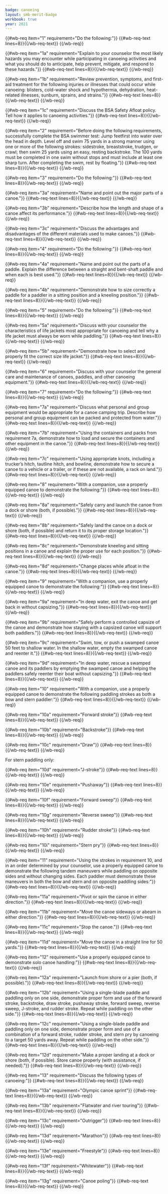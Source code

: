 ```yaml
---
badge: canoeing
layout: smb-merit-badge
workbook: true
year: 2021
---
```



{{#wb-req item="1" requirement="Do the following:"}}
{{#wb-req-text lines=8}}{{/wb-req-text}}
{{/wb-req}}

{{#wb-req item="1a" requirement="Explain to your counselor the most likely hazards you may encounter while participating in canoeing activities and what you should do to anticipate, help prevent, mitigate, and respond to these hazards."}}
{{#wb-req-text lines=8}}{{/wb-req-text}}
{{/wb-req}}

{{#wb-req item="1b" requirement="Review prevention, symptoms, and first-aid treatment for the following injuries or illnesses that could occur while canoeing: blisters, cold-water shock and hypothermia, dehydration, heat-related illnesses, sunburn, sprains, and strains."}}
{{#wb-req-text lines=8}}{{/wb-req-text}}
{{/wb-req}}

{{#wb-req item="1c" requirement="Discuss the BSA Safety Afloat policy. Tell how it applies to canoeing activities."}}
{{#wb-req-text lines=8}}{{/wb-req-text}}
{{/wb-req}}

{{#wb-req item="2" requirement="Before doing the following requirements, successfully complete the BSA swimmer test: Jump feetfirst into water over the head in depth. Level off and swim 75 yards in a strong manner using one or more of the following strokes: sidestroke, breaststroke, trudgen, or crawl; then swim 25 yards using an easy, resting backstroke. The 100 yards must be completed in one swim without stops and must include at least one sharp turn. After completing the swim, rest by floating."}}
{{#wb-req-text lines=8}}{{/wb-req-text}}
{{/wb-req}}

{{#wb-req item="3" requirement="Do the following:"}}
{{#wb-req-text lines=8}}{{/wb-req-text}}
{{/wb-req}}

{{#wb-req item="3a" requirement="Name and point out the major parts of a canoe."}}
{{#wb-req-text lines=8}}{{/wb-req-text}}
{{/wb-req}}

{{#wb-req item="3b" requirement="Describe how the length and shape of a canoe affect its performance."}}
{{#wb-req-text lines=8}}{{/wb-req-text}}
{{/wb-req}}

{{#wb-req item="3c" requirement="Discuss the advantages and disadvantages of the different materials used to make canoes."}}
{{#wb-req-text lines=8}}{{/wb-req-text}}
{{/wb-req}}

{{#wb-req item="4" requirement="Do the following:"}}
{{#wb-req-text lines=8}}{{/wb-req-text}}
{{/wb-req}}

{{#wb-req item="4a" requirement="Name and point out the parts of a paddle. Explain the difference between a straight and bent-shaft paddle and when each is best used."}}
{{#wb-req-text lines=8}}{{/wb-req-text}}
{{/wb-req}}

{{#wb-req item="4b" requirement="Demonstrate how to size correctly a paddle for a paddler in a sitting position and a kneeling position."}}
{{#wb-req-text lines=8}}{{/wb-req-text}}
{{/wb-req}}

{{#wb-req item="5" requirement="Do the following:"}}
{{#wb-req-text lines=8}}{{/wb-req-text}}
{{/wb-req}}

{{#wb-req item="5a" requirement="Discuss with your counselor the characteristics of life jackets most appropriate for canoeing and tell why a life jacket must always be worn while paddling."}}
{{#wb-req-text lines=8}}{{/wb-req-text}}
{{/wb-req}}

{{#wb-req item="5b" requirement="Demonstrate how to select and properly fit the correct size life jacket."}}
{{#wb-req-text lines=8}}{{/wb-req-text}}
{{/wb-req}}

{{#wb-req item="6" requirement="Discuss with your counselor the general care and maintenance of canoes, paddles, and other canoeing equipment."}}
{{#wb-req-text lines=8}}{{/wb-req-text}}
{{/wb-req}}

{{#wb-req item="7" requirement="Do the following:"}}
{{#wb-req-text lines=8}}{{/wb-req-text}}
{{/wb-req}}

{{#wb-req item="7a" requirement="Discuss what personal and group equipment would be appropriate for a canoe camping trip. Describe how personal and group equipment can be packed and protected from water."}}
{{#wb-req-text lines=8}}{{/wb-req-text}}
{{/wb-req}}

{{#wb-req item="7b" requirement="Using the containers and packs from requirement 7a, demonstrate how to load and secure the containers and other equipment in the canoe."}}
{{#wb-req-text lines=8}}{{/wb-req-text}}
{{/wb-req}}

{{#wb-req item="7c" requirement="Using appropriate knots, including a trucker’s hitch, tautline hitch, and bowline, demonstrate how to secure a canoe to a vehicle or a trailer, or if these are not available, a rack on land."}}
{{#wb-req-text lines=8}}{{/wb-req-text}}
{{/wb-req}}

{{#wb-req item="8" requirement="With a companion, use a properly equipped canoe to demonstrate the following:"}}
{{#wb-req-text lines=8}}{{/wb-req-text}}
{{/wb-req}}

{{#wb-req item="8a" requirement="Safely carry and launch the canoe from a dock or shore (both, if possible)."}}
{{#wb-req-text lines=8}}{{/wb-req-text}}
{{/wb-req}}

{{#wb-req item="8b" requirement="Safely land the canoe on a dock or shore (both, if possible) and return it to its proper storage location."}}
{{#wb-req-text lines=8}}{{/wb-req-text}}
{{/wb-req}}

{{#wb-req item="8c" requirement="Demonstrate kneeling and sitting positions in a canoe and explain the proper use for each position."}}
{{#wb-req-text lines=8}}{{/wb-req-text}}
{{/wb-req}}

{{#wb-req item="8d" requirement="Change places while afloat in the canoe."}}
{{#wb-req-text lines=8}}{{/wb-req-text}}
{{/wb-req}}

{{#wb-req item="9" requirement="With a companion, use a properly equipped canoe to demonstrate the following:"}}
{{#wb-req-text lines=8}}{{/wb-req-text}}
{{/wb-req}}

{{#wb-req item="9a" requirement="In deep water, exit the canoe and get back in without capsizing."}}
{{#wb-req-text lines=8}}{{/wb-req-text}}
{{/wb-req}}

{{#wb-req item="9b" requirement="Safely perform a controlled capsize of the canoe and demonstrate how staying with a capsized canoe will support both paddlers."}}
{{#wb-req-text lines=8}}{{/wb-req-text}}
{{/wb-req}}

{{#wb-req item="9c" requirement="Swim, tow, or push a swamped canoe 50 feet to shallow water. In the shallow water, empty the swamped canoe and reenter it."}}
{{#wb-req-text lines=8}}{{/wb-req-text}}
{{/wb-req}}

{{#wb-req item="9d" requirement="In deep water, rescue a swamped canoe and its paddlers by emptying the swamped canoe and helping the paddlers safely reenter their boat without capsizing."}}
{{#wb-req-text lines=8}}{{/wb-req-text}}
{{/wb-req}}

{{#wb-req item="10" requirement="With a companion, use a properly equipped canoe to demonstrate the following paddling strokes as both a bow and stern paddler:"}}
{{#wb-req-text lines=8}}{{/wb-req-text}}
{{/wb-req}}

{{#wb-req item="10a" requirement="Forward stroke"}}
{{#wb-req-text lines=8}}{{/wb-req-text}}
{{/wb-req}}

{{#wb-req item="10b" requirement="Backstroke"}}
{{#wb-req-text lines=8}}{{/wb-req-text}}
{{/wb-req}}

{{#wb-req item="10c" requirement="Draw"}}
{{#wb-req-text lines=8}}{{/wb-req-text}}
{{/wb-req}}

For stern paddling only:

{{#wb-req item="10d" requirement="J-stroke"}}
{{#wb-req-text lines=8}}{{/wb-req-text}}
{{/wb-req}}

{{#wb-req item="10e" requirement="Pushaway"}}
{{#wb-req-text lines=8}}{{/wb-req-text}}
{{/wb-req}}

{{#wb-req item="10f" requirement="Forward sweep"}}
{{#wb-req-text lines=8}}{{/wb-req-text}}
{{/wb-req}}

{{#wb-req item="10g" requirement="Reverse sweep"}}
{{#wb-req-text lines=8}}{{/wb-req-text}}
{{/wb-req}}

{{#wb-req item="10h" requirement="Rudder stroke"}}
{{#wb-req-text lines=8}}{{/wb-req-text}}
{{/wb-req}}

{{#wb-req item="10i" requirement="Stern pry"}}
{{#wb-req-text lines=8}}{{/wb-req-text}}
{{/wb-req}}

{{#wb-req item="11" requirement="Using the strokes in requirement 10, and in an order determined by your counselor, use a properly equipped canoe to demonstrate the following tandem maneuvers while paddling on opposite sides and without changing sides. Each paddler must demonstrate these maneuvers in both the bow and stern and on opposite paddling sides:"}}
{{#wb-req-text lines=8}}{{/wb-req-text}}
{{/wb-req}}

{{#wb-req item="11a" requirement="Pivot or spin the canoe in either direction."}}
{{#wb-req-text lines=8}}{{/wb-req-text}}
{{/wb-req}}

{{#wb-req item="11b" requirement="Move the canoe sideways or abeam in either direction."}}
{{#wb-req-text lines=8}}{{/wb-req-text}}
{{/wb-req}}

{{#wb-req item="11c" requirement="Stop the canoe."}}
{{#wb-req-text lines=8}}{{/wb-req-text}}
{{/wb-req}}

{{#wb-req item="11d" requirement="Move the canoe in a straight line for 50 yards."}}
{{#wb-req-text lines=8}}{{/wb-req-text}}
{{/wb-req}}

{{#wb-req item="12" requirement="Use a properly equipped canoe to demonstrate solo canoe handling:"}}
{{#wb-req-text lines=8}}{{/wb-req-text}}
{{/wb-req}}

{{#wb-req item="12a" requirement="Launch from shore or a pier (both, if possible)."}}
{{#wb-req-text lines=8}}{{/wb-req-text}}
{{/wb-req}}

{{#wb-req item="12b" requirement="Using a single-blade paddle and paddling only on one side, demonstrate proper form and use of the forward stroke, backstroke, draw stroke, pushaway stroke, forward sweep, reverse sweep, J-stroke, and rudder stroke. Repeat while paddling on the other side."}}
{{#wb-req-text lines=8}}{{/wb-req-text}}
{{/wb-req}}

{{#wb-req item="12c" requirement="Using a single-blade paddle and paddling only on one side, demonstrate proper form and use of a combination of a forward stroke, rudder stroke, and stern pry by canoeing to a target 50 yards away. Repeat while paddling on the other side."}}
{{#wb-req-text lines=8}}{{/wb-req-text}}
{{/wb-req}}

{{#wb-req item="12d" requirement="Make a proper landing at a dock or shore (both, if possible). Store canoe properly (with assistance, if needed)."}}
{{#wb-req-text lines=8}}{{/wb-req-text}}
{{/wb-req}}

{{#wb-req item="13" requirement="Discuss the following types of canoeing:"}}
{{#wb-req-text lines=8}}{{/wb-req-text}}
{{/wb-req}}

{{#wb-req item="13a" requirement="Olympic canoe sprint"}}
{{#wb-req-text lines=8}}{{/wb-req-text}}
{{/wb-req}}

{{#wb-req item="13b" requirement="Flatwater and river touring"}}
{{#wb-req-text lines=8}}{{/wb-req-text}}
{{/wb-req}}

{{#wb-req item="13c" requirement="Outrigger"}}
{{#wb-req-text lines=8}}{{/wb-req-text}}
{{/wb-req}}

{{#wb-req item="13d" requirement="Marathon"}}
{{#wb-req-text lines=8}}{{/wb-req-text}}
{{/wb-req}}

{{#wb-req item="13e" requirement="Freestyle"}}
{{#wb-req-text lines=8}}{{/wb-req-text}}
{{/wb-req}}

{{#wb-req item="13f" requirement="Whitewater"}}
{{#wb-req-text lines=8}}{{/wb-req-text}}
{{/wb-req}}

{{#wb-req item="13g" requirement="Canoe poling"}}
{{#wb-req-text lines=8}}{{/wb-req-text}}
{{/wb-req}}
